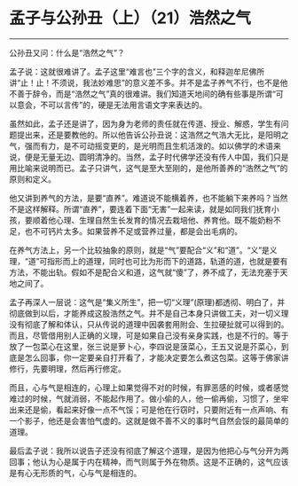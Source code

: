 # 孟子与公孙丑（上）（21）浩然之气

------

公孙丑又问：什么是“浩然之气”？

孟子说：这就很难讲了。孟子这里“难言也”三个字的含义，和释迦牟尼佛所讲“止！止！不须说，我法妙难思”的意义差不多。并不是孟子养气不行，也不是他不善于辞令，而是“浩然之气”真的很难讲。我们知道天地间的确有些事是所谓“可以意会，不可以言传”的，硬是无法用言语文字来表达的。

虽然如此，孟子还是讲了，因为身为老师的责任就在传道、授业、解惑，学生有问题提出来，还是要教他的。所以他告诉公孙丑说：这浩然之气浩大无比，是阳明之气，强而有力，是不可动摇变更的，是光明而且生机活泼的。如以佛学的术语来说，便是无量无边、圆明清净的。当然，孟子时代佛学还没有传人中国，我们只是用比喻来说明而已。孟子只讲气，这气是至大至刚的，是他所善养的“浩然之气”的原则和定义。

他又讲到养气的方法，是要“直养”。难道说不能横着养，也不能躺下来养吗？当然不是这样解释。所谓“直养”，要连着下面“无害”一起来读，就是如同我们抚育小孩，要顺着他心理、生理自然生长发育的情况去栽培他、养育他。既不能奶粉不足，也不可钙片太多。如果营养不足或营养过量，都是会出毛病的。

在养气方法上，另一个比较抽象的原则，就是“气”要配合“义”和“道”。“义”是义理，“道”可指形而上的道理，同时也可比为形而下的道路，轨道的道，也就是要有方法，不能出轨。假如不是配合义和道，这气就“傻”了，养不成了，无法充塞于天地之间了。

孟子再深人一层说：这气是“集义所生”，把一切“义理”(原理)都透彻、明白了，并彻底做到以后，才能养成这股浩然之气。并不是自己本身只讲做工夫，对一切义理没有彻底了解和体认，只从传说的道理中因袭套用附会、生拉硬扯就可以得到的。而且，尽管借用别人正确的义理，可是如果自己没有亲身实践，也是不行的。等于放了一包菜心在这里，张三说是萝卜心，李四说是菠菜心，王五又说是芥菜心，到底是怎么回事，你一定要亲自打开看了，才能决定要怎么煮这包菜。这等于佛家讲修行，先要明理，然后再行修定。

而且，心与气是相连的，心理上如果觉得不对的时候，有罪恶感的时候，或者感觉难过的时候，气就消弱，不能起作用了。做小偷的人，他一偷再偷，习惯了，坐牢出来还是偷，看起来好像一点不气馁；可是他在行窃时，只要附近有一点声响、有一个影子，他还是会害怕气虚的。这就是做不善不义的事时气自然会馁的最简单的道理。

最后孟子说：我所以说告子还没有彻底了解这个道理，是因为他把心与气分开为两回事；他认为心是属于内在精神，而气则属于外在物质。这是不正确的，这气应该是有心无形质的气，心与气是相连的。

